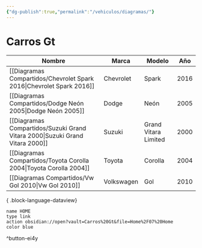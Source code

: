 ```yaml
---
{"dg-publish":true,"permalink":"/vehiculos/diagramas/"}
---
```




# Carros Gt



| Nombre                                                                          | Marca      | Modelo               | Año  |
| ------------------------------------------------------------------------------- | ---------- | -------------------- | ---- |
| [[Diagramas Compartidos/Chevrolet Spark 2016\|Chevrolet Spark 2016]]         | Chevrolet  | Spark                | 2016 |
| [[Diagramas Compartidos/Dodge Neón 2005\|Dodge Neón 2005]]                   | Dodge      | Neón                 | 2005 |
| [[Diagramas Compartidos/Suzuki Grand Vitara 2000\|Suzuki Grand Vitara 2000]] | Suzuki     | Grand Vitara Limited | 2000 |
| [[Diagramas Compartidos/Toyota Corolla 2004\|Toyota Corolla 2004]]           | Toyota     | Corolla              | 2004 |
| [[Diagramas Compartidos/Vw Gol 2010\|Vw Gol 2010]]                           | Volkswagen | Gol                  | 2010 |

{ .block-language-dataview}

```button
name HOME
type link
action obsidian://open?vault=Carros%20Gt&file=Home%2F07%20Home
color blue
```
^button-ei4y